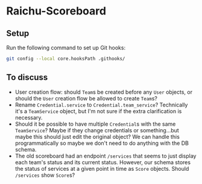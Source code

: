 # Raichu-Scoreboard

## Setup
Run the following command to set up Git hooks:
```sh
git config --local core.hooksPath .githooks/
```
## To discuss
- User creation flow: should `Team`s be created before any `User` objects, or should the `User` creation flow be allowed to create `Team`s?
- Rename `Credential.service` to `Credential.team_service`? Technically it's a `TeamService` object, but I'm not sure if the extra clarification is necessary.
- Should it be possible to have multiple `Credential`s with the same `TeamService`? Maybe if they change credentials or something...but maybe this should just edit the original object? We can handle this programmatically so maybe we don't need to do anything with the DB schema.
- The old scoreboard had an endpoint `/services` that seems to just display each team's status and its current status. However, our schema stores the status of services at a given point in time as `Score` objects. Should `/services` show `Score`s?